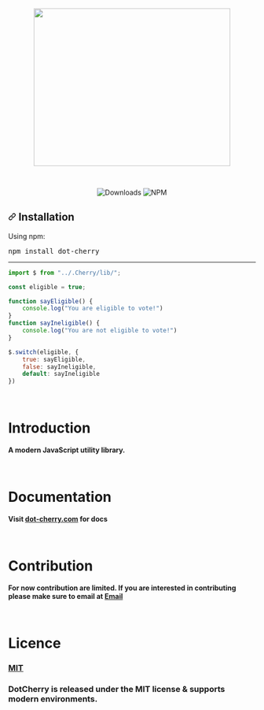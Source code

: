 <br />
<p align="center">
  <a href="https://dot-cherry.com">
    <img src="https://cdn.echodesktechnology.com/imgs/logos/Cherry-Logo.svg" width="400" height="320"> 
  </a>
</p>

<br />

<p align="center">
<img alt="Downloads" src="https://img.shields.io/npm/dw/dot-cherry">
<img alt="NPM" src="https://img.shields.io/npm/l/dot-cherry">
</p>




<h2><a id="user-content--installation" class="anchor" aria-hidden="true" href="#-installation"><svg class="octicon octicon-link" viewBox="0 0 16 16" version="1.1" width="16" height="16" aria-hidden="true"><path fill-rule="evenodd" d="M7.775 3.275a.75.75 0 001.06 1.06l1.25-1.25a2 2 0 112.83 2.83l-2.5 2.5a2 2 0 01-2.83 0 .75.75 0 00-1.06 1.06 3.5 3.5 0 004.95 0l2.5-2.5a3.5 3.5 0 00-4.95-4.95l-1.25 1.25zm-4.69 9.64a2 2 0 010-2.83l2.5-2.5a2 2 0 012.83 0 .75.75 0 001.06-1.06 3.5 3.5 0 00-4.95 0l-2.5 2.5a3.5 3.5 0 004.95 4.95l1.25-1.25a.75.75 0 00-1.06-1.06l-1.25 1.25a2 2 0 01-2.83 0z"></path></svg></a><i></i> Installation</h2>

<p>Using npm:</p>
<div class="highlight highlight-source-shell"><pre>npm install dot-cherry</pre></div>

<hr>






```js
import $ from "../.Cherry/lib/";

const eligible = true;

function sayEligible() {
    console.log("You are eligible to vote!")
}
function sayIneligible() {
    console.log("You are not eligible to vote!")
}

$.switch(eligible, {
    true: sayEligible,
    false: sayIneligible,
    default: sayIneligible
})

```

<br>

# Introduction

**A modern JavaScript utility library.**


<br>

# Documentation

**Visit <a href="dot-cherry.com">dot-cherry.com</a> for docs**


<br>

# Contribution


**For now contribution are limited. If you are interested in contributing please make sure to email at <a href="mailto:serverguyken@gmail.com">Email</a>**

<br>

# Licence


<a href="https://github.com/Echodesk-Technology/serverguyken/blob/main/README.md"><h3>MIT</h3></a>

<h3>DotCherry is released under the MIT license & supports modern environments.</h3>

<br>

